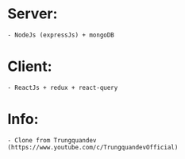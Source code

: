 # Server:

    - NodeJs (expressJs) + mongoDB

# Client:

    - ReactJs + redux + react-query

# Info:

    - Clone from Trungquandev (https://www.youtube.com/c/TrungquandevOfficial)
